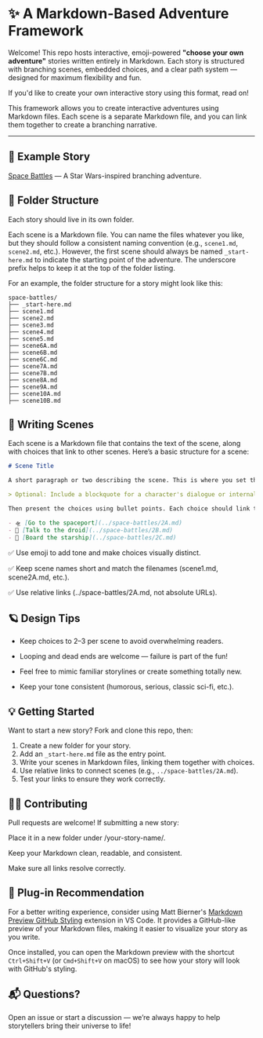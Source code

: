 
# ✨ A Markdown-Based Adventure Framework

Welcome! This repo hosts interactive, emoji-powered **"choose your own adventure"** stories written entirely in Markdown. Each story is structured with branching scenes, embedded choices, and a clear path system — designed for maximum flexibility and fun.

If you'd like to create your own interactive story using this format, read on!

This framework allows you to create interactive adventures using Markdown files. Each scene is a separate Markdown file, and you can link them together to create a branching narrative.

---

## 🌟 Example Story

[Space Battles](https://github.com/fvtc/choose-your-adventure/blob/master/space-battles/_start-here.md) — A Star Wars-inspired branching adventure.

## 📁 Folder Structure

Each story should live in its own folder.

Each scene is a Markdown file. You can name the files whatever you like, but they should follow a consistent naming convention (e.g., `scene1.md`, `scene2.md`, etc.). However, the first scene should always be named `_start-here.md` to indicate the starting point of the adventure. The underscore prefix helps to keep it at the top of the folder listing.

For an example, the folder structure for a story might look like this:

```
space-battles/
├── _start-here.md
├── scene1.md
├── scene2.md
├── scene3.md
├── scene4.md
├── scene5.md
├── scene6A.md
├── scene6B.md
├── scene6C.md
├── scene7A.md
├── scene7B.md
├── scene8A.md
├── scene9A.md
├── scene10A.md
├── scene10B.md
```

## 📖 Writing Scenes

Each scene is a Markdown file that contains the text of the scene, along with choices that link to other scenes. Here’s a basic structure for a scene:

```markdown
# Scene Title

A short paragraph or two describing the scene. This is where you set the stage for the choices that follow.

> Optional: Include a blockquote for a character's dialogue or internal thoughts.

Then present the choices using bullet points. Each choice should link to another scene file:

- 🛸 [Go to the spaceport](../space-battles/2A.md)
- 🤖 [Talk to the droid](../space-battles/2B.md)
- 🚀 [Board the starship](../space-battles/2C.md)
```

✅ Use emoji to add tone and make choices visually distinct.

✅ Keep scene names short and match the filenames (scene1.md, scene2A.md, etc.).

✅ Use relative links (../space-battles/2A.md, not absolute URLs).


## 🪐 Design Tips

- Keep choices to 2–3 per scene to avoid overwhelming readers.

- Looping and dead ends are welcome — failure is part of the fun!

- Feel free to mimic familiar storylines or create something totally new.

- Keep your tone consistent (humorous, serious, classic sci-fi, etc.).


## 💡 Getting Started

Want to start a new story? Fork and clone this repo, then:

1. Create a new folder for your story.
2. Add an `_start-here.md` file as the entry point.
3. Write your scenes in Markdown files, linking them together with choices.
4. Use relative links to connect scenes (e.g., `../space-battles/2A.md`).
5. Test your links to ensure they work correctly.

## 🧑‍🚀 Contributing

Pull requests are welcome! If submitting a new story:

Place it in a new folder under /your-story-name/.

Keep your Markdown clean, readable, and consistent.

Make sure all links resolve correctly.

## 🔌 Plug-in Recommendation

For a better writing experience, consider using Matt Bierner's [Markdown Preview GitHub Styling](https://marketplace.visualstudio.com/items?itemName=bierner.markdown-preview-github-styles) extension in VS Code. It provides a GitHub-like preview of your Markdown files, making it easier to visualize your story as you write.

Once installed, you can open the Markdown preview with the shortcut `Ctrl+Shift+V` (or `Cmd+Shift+V` on macOS) to see how your story will look with GitHub's styling.

## 📬 Questions?
Open an issue or start a discussion — we’re always happy to help storytellers bring their universe to life!